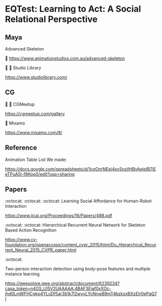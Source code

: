 # EQTest: Learning to Act: A Social Relational Perspective

## Maya

Advanced Skeleton

:watermelon: https://www.animationstudios.com.au/advanced-skeleton

:watermelon: :watermelon: Studio Library

https://www.studiolibrary.com/


## CG

:lollipop: :lollipop: CGMeetup

https://cgmeetup.com/gallery

:lollipop: Mixamo

https://www.mixamo.com/#/

## Reference

Animation Table List We made:

https://docs.google.com/spreadsheets/d/1cqOnrNEei4svSnzjlHBvAeipIB7iEeTPuA5l-f8Kop0/edit?usp=sharing

## Papers

 :octocat:  :octocat:  :octocat: Learning Social Affordance for Human-Robot Interaction
 
https://www.ijcai.org/Proceedings/16/Papers/488.pdf

 :octocat:  :octocat: Hierarchical Recurrent Neural Network for Skeleton Based Action Recognition
 
 https://www.cv-foundation.org/openaccess/content_cvpr_2015/html/Du_Hierarchical_Recurrent_Neural_2015_CVPR_paper.html

 :octocat:  
 
 Two-person interaction detection using body-pose features and multiple instance learning

https://ieeexplore.ieee.org/abstract/document/6239234?casa_token=n4GS_Ul5V2UAAAAA:4BAF3Ejaf0xXOc-jhd0LmWFHCgkp4YLuDf5ar3b1k7l2wyvLYcNnwB9mT4bzkzxBXzEIr0ePaQ7I
